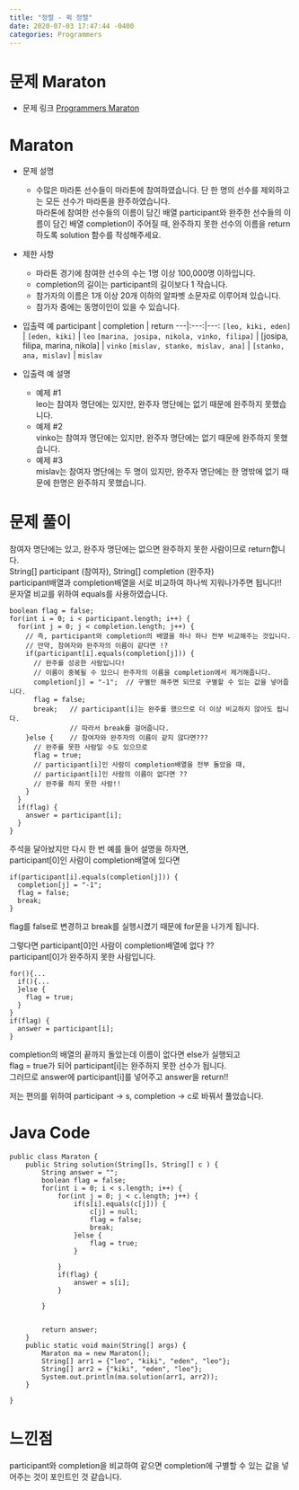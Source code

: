 ```yaml
---
title: "정렬 - 퀵 정렬"
date: 2020-07-03 17:47:44 -0400
categories: Programmers
---
```


# 문제 Maraton
- 문제 링크
[Programmers Maraton](https://programmers.co.kr/learn/courses/30/lessons/42576)

# Maraton
- 문제 설명  
  - 수많은 마라톤 선수들이 마라톤에 참여하였습니다. 단 한 명의 선수를 제외하고는 모든 선수가 마라톤을 완주하였습니다.  
    마라톤에 참여한 선수들의 이름이 담긴 배열 participant와 완주한 선수들의 이름이 담긴 배열 completion이 주어질 때, 
    완주하지 못한 선수의 이름을 return 하도록 solution 함수를 작성해주세요.
- 제한 사항
  - 마라톤 경기에 참여한 선수의 수는 1명 이상 100,000명 이하입니다.
  - completion의 길이는 participant의 길이보다 1 작습니다.
  - 참가자의 이름은 1개 이상 20개 이하의 알파벳 소문자로 이루어져 있습니다.
  - 참가자 중에는 동명이인이 있을 수 있습니다.
  
- 입출력 예
  participant | completion | return
  ---|:---:|---:
  `[leo, kiki, eden]` | `[eden, kiki]` | `leo`
  `[marina, josipa, nikola, vinko, filipa]` | [josipa, filipa, marina, nikola] | `vinko`
  `[mislav, stanko, mislav, ana]` | `[stanko, ana, mislav]` | `mislav`
  
- 입출력 예 설명
  - 예제 #1  
    leo는 참여자 명단에는 있지만, 완주자 명단에는 없기 때문에 완주하지 못했습니다.
  - 예제 #2  
    vinko는 참여자 명단에는 있지만, 완주자 명단에는 없기 때문에 완주하지 못했습니다.
  - 예제 #3  
    mislav는 참여자 명단에는 두 명이 있지만, 완주자 명단에는 한 명밖에 없기 때문에 한명은 완주하지 못했습니다.

# 문제 풀이
참여자 명단에는 있고, 완주자 명단에는 없으면 완주하지 못한 사람이므로 return합니다.  
String[] participant (참여자), String[] completion (완주자)  
participant배열과 completion배열을 서로 비교하여 하나씩 지워나가주면 됩니다!!  
문자열 비교를 위하여 equals를 사용하였습니다.
```
boolean flag = false;
for(int i = 0; i < participant.length; i++) {
  for(int j = 0; j < completion.length; j++) {
    // 즉, participant와 completion의 배열을 하나 하나 전부 비교해주는 것입니다.
    // 만약, 참여자와 완주자의 이름이 같다면 !?
    if(participant[i].equals(completion[j])) {
      // 완주를 성공한 사람입니다!
      // 이름이 중복될 수 있으니 완주자의 이름을 completion에서 제거해줍니다.
      completion[j] = "-1";  // 구별만 해주면 되므로 구별할 수 있는 값을 넣어줍니다.
      flag = false;
      break;   // participant[i]는 완주를 했으므로 더 이상 비교하지 않아도 됩니다.
               // 따라서 break를 걸어줍니다.
    }else {    // 참여자와 완주자의 이름이 같지 않다면???
      // 완주를 못한 사람일 수도 있으므로
      flag = true;    
      // participant[i]인 사람이 completion배열을 전부 돌았을 때,
      // participant[i]인 사람의 이름이 없다면 ??
      // 완주를 하지 못한 사람!!
    }
  }
  if(flag) {
    answer = participant[i];
  }
}
```
주석을 달아놨지만 다시 한 번 예를 들어 설명을 하자면,  
participant[0]인 사람이 completion배열에 있다면  

```
if(participant[i].equals(completion[j])) {  
  completion[j] = "-1"; 
  flag = false;
  break;
}
```
flag를 false로 변경하고 break를 실행시켰기 때문에 for문을 나가게 됩니다.  

그렇다면 participant[0]인 사람이 completion배열에 없다 ??  
participant[0]가 완주하지 못한 사람입니다.  

```
for(){...
  if(){...
  }else { 
    flag = true;    
  }
}
if(flag) {
  answer = participant[i];
}
```
completion의 배열의 끝까지 돌았는데 이름이 없다면 else가 실행되고  
flag = true가 되어 participant[i]는 완주하지 못한 선수가 됩니다.  
그러므로 answer에 participant[i]를 넣어주고 answer을 return!!  

저는 편의를 위하여 participant -> s, completion -> c로 바꿔서 풀었습니다.
# Java Code
```
public class Maraton {
	public String solution(String[]s, String[] c ) {
		String answer = "";
		boolean flag = false;
		for(int i = 0; i < s.length; i++) {
			for(int j = 0; j < c.length; j++) {
				if(s[i].equals(c[j])) {
					c[j] = null;
					flag = false;
					break;
				}else {
					flag = true;
				}
				
			}
			if(flag) { 
				answer = s[i];
			}
			
		}
		
		
		return answer;
	}
	public static void main(String[] args) {
		Maraton ma = new Maraton();
		String[] arr1 = {"leo", "kiki", "eden", "leo"};
		String[] arr2 = {"kiki", "eden", "leo"};
		System.out.println(ma.solution(arr1, arr2));
	}

}
```

# 느낀점
participant와 completion을 비교하여 같으면 completion에 구별할 수 있는 값을 넣어주는 것이 포인트인 것 같습니다.  











